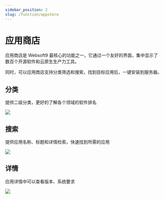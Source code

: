 ```yaml
---
sidebar_position: 2
slug: /function/appstore
---
```


# 应用商店

应用商店是 Websoft9 最核心的功能之一，它通过一个友好的界面，集中显示了数百个开源软件和云原生生产力工具。  

同时，可以应用商店支持分类筛选和搜索，找到目标应用后，一键安装到服务器。  

## 分类

提供二级分类，更好的了解各个领域的软件排名

![](https://libs.websoft9.com/Websoft9/DocsPicture/zh/websoft9/websoft9-appstorefilter.png)

## 搜索

提供应用名称、标题和详情检索，快速找到所需的应用

![](https://libs.websoft9.com/Websoft9/DocsPicture/zh/websoft9/websoft9-appstoresearch.png)

## 详情

应用详情中可以查看版本、系统要求

![](https://libs.websoft9.com/Websoft9/DocsPicture/zh/websoft9/websoft9-appstoredetail.png)

